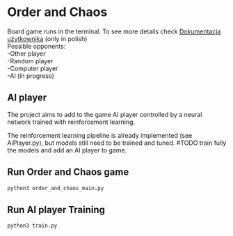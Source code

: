 # Order and Chaos
Board game runs in the terminal. To see more details check [Dokumentacja użytkownika](./Dokumentacja_użytkownika_chaos_and_order.docx) (only in polish) \
Possible opponents: \
-Other player \
-Random player \
-Computer player \
-AI (in progress)

## AI player
The project aims to add to the game AI player controlled by a neural network trained with reinforcement learning.

The reinforcement learning pipeline is already implemented (see AiPlayer.py), but models still need to be trained and tuned.
#TODO train fully the models and add an AI player to game.

## Run Order and Chaos game 

```bash
python3 order_and_chaos_main.py
```
## Run AI player Training

```bash
python3 train.py
```
